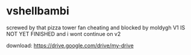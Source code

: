 # vshellbambi
screwed by that pizza tower fan        cheating and blocked by moldygh  V1 IS NOT YET FINISHED and i wont continue on v2

download: https://drive.google.com/drive/my-drive
